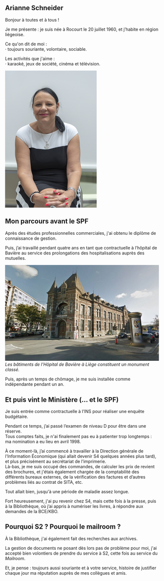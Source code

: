 <link rel="stylesheet" href="S2.css">
<link rel="stylesheet" href="foghorn2.css">

## Arianne Schneider 

Bonjour à toutes et à tous !

Je me présente : je suis née à Rocourt le 20 juillet 1960, et j’habite en région liégeoise.

Ce qu'on dit de moi :  
&middot; toujours souriante, volontaire, sociable.

Les activités que j'aime :  
&middot; karaoké, jeux de société, cinéma et télévision.

![](Arianne_Schneider.png)

## Mon parcours avant le SPF

Après des études professionnelles commerciales, j'ai obtenu le diplôme de connaissance de gestion.

Puis, j’ai travaillé pendant quatre ans en tant que contractuelle à l’hôpital de Bavière au service des prolongations des hospitalisations auprès des mutuelles.

![](Baviere.png)  
*Les bâtiments de l'Hôpital de Bavière à Liège constituent un monument classé.*

Puis, après un temps de chômage, je me suis installée comme indépendante pendant un an.

## Et puis vint le Ministère (... et le SPF)

Je suis entrée comme contractuelle à l’INS pour réaliser une enquête budgétaire.

Pendant ce temps, j’ai passé l’examen de niveau D pour être dans une réserve.  
Tous comptes faits, je n'ai finalement pas eu à patienter trop longtemps : ma nomination a eu lieu en avril 1998. 

&Agrave; ce moment-là, j’ai commencé à travailler à la Direction générale de l'Information &Eacute;conomique (qui allait devenir S4 quelques années plus tard), et plus précisément au secrétariat de l’imprimerie.  
Là-bas, je me suis occupé des commandes, de calculer les prix de revient des brochures, et j'étais également chargée de la comptabilité des différents bureaux externes, de la vérification des factures et d’autres problèmes liés au contrat de SITA, etc.

Tout allait bien, jusqu'à une période de maladie assez longue.

Fort heureusement, j'ai pu revenir chez S4, mais cette fois à la presse, puis à la Bibliothèque, où j’ai appris à numériser les livres, à répondre aux demandes de la BCE/KBO.

## Pourquoi S2 ? Pourquoi le mailroom ?

&Agrave; la Bibliothèque, j'ai également fait des recherches aux archives. 

La gestion de documents ne posant dès lors pas de problème pour moi, j'ai accepté bien volontiers de prendre du service à S2, cette fois au service du *Mailroom*.

Et, je pense : toujours aussi souriante et à votre service, histoire de justifier chaque jour ma réputation auprès de mes collègues et amis.

